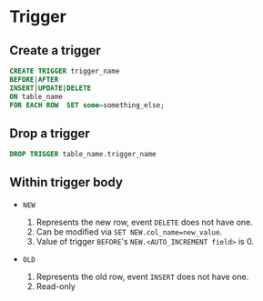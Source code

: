 # Trigger

## Create a trigger

```sql
CREATE TRIGGER trigger_name
BEFORE|AFTER
INSERT|UPDATE|DELETE
ON table_name
FOR EACH ROW  SET some=something_else;
```

## Drop a trigger

```sql
DROP TRIGGER table_name.trigger_name
```

## Within trigger body

- `NEW`

    1. Represents the new row, event `DELETE` does not have one.
    2. Can be modified via `SET NEW.col_name=new_value`.
    3. Value of trigger `BEFORE`'s `NEW.<AUTO_INCREMENT field>` is 0.

- `OLD`

    1. Represents the old row, event `INSERT` does not have one.
    2. Read-only
